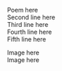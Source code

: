 Poem here  
Second line here  
Third line here  
Fourth line here  
Fifth line here  

Image here  
Image here  
